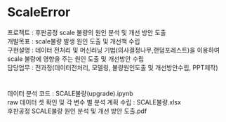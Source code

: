 # ScaleError

프로젝트 : 후판공정 scale 불량의 원인 분석 및 개선 방안 도출  
개발목표 : scale불량 발생 원인 도출 및 개선책 수립  
구현설명 : 데이터 전처리 및 머신러닝 기법(의사결정나무,랜덤포레스트)을 이용하여 scale 불량에 영향을 주는 원인 도출 및 개선방안 수립   
담당업무 : 전과정(데이터전처리, 모델링, 불량원인도출 및 개선방안수립, PPT제작)  

# 
데이터 분석 코드 : SCALE불량(upgrade).ipynb  
raw 데이터 셋 확인 및 각 변수 별 분석 계획 수립 : SCALE불량.xlsx    
후판공정 SCALE불량 원인 분석 및 개선 방안 도출.pdf
